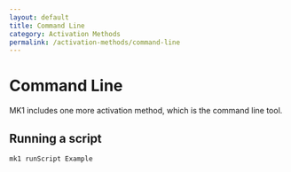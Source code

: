 ```yaml
---
layout: default
title: Command Line
category: Activation Methods
permalink: /activation-methods/command-line
---
```


# Command Line
MK1 includes one more activation method, which is the command line tool.

## Running a script
```
mk1 runScript Example
```
